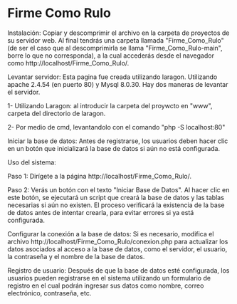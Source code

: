 # Firme Como Rulo

Instalación:
Copiar y descomprimir el archivo en la carpeta de proyectos de su servidor web. Al final tendrás una carpeta llamada "Firme_Como_Rulo" (de ser el caso que al descomprimirla se llama "Firme_Como_Rulo-main", borre lo que no corresponda), a la cual accederás desde el navegador como http://localhost/Firme_Como_Rulo/.

Levantar servidor:
Esta pagina fue creada utilizando laragon. Utilizando apache 2.4.54 (en puerto 80) y Mysql 8.0.30.
Hay dos maneras de levantar el servidor. 

1- Utilizando Laragon: al introducir la carpeta del proywcto en "www", carpeta del directorio de laragon.

2- Por medio de cmd, levantandolo con el comando "php -S localhost:80"

Iniciar la base de datos: 
Antes de registrarse, los usuarios deben hacer clic en un botón que inicializará la base de datos si aún no está configurada.


Uso del sistema:

Paso 1: Dirígete a la página http://localhost/Firme_Como_Rulo/.

Paso 2: Verás un botón con el texto "Iniciar Base de Datos". Al hacer clic en este botón, se ejecutará un script que creará la base de datos y las tablas necesarias si aún no existen. El proceso verificará la existencia de la base de datos antes de intentar crearla, para evitar errores si ya está configurada.

Configurar la conexión a la base de datos: 
Si es necesario, modifica el archivo http://localhost/Firme_Como_Rulo/conexion.php para actualizar los datos asociados al acceso a la base de datos, como el servidor, el usuario, la contraseña y el nombre de la base de datos.

Registro de usuario: 
Después de que la base de datos esté configurada, los usuarios pueden registrarse en el sistema utilizando un formulario de registro en el cual podrán ingresar sus datos como nombre, correo electrónico, contraseña, etc.

